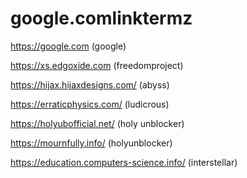 # google.comlinktermz
https://google.com
(google)

https://xs.edgoxide.com
(freedomproject)

https://hijax.hijaxdesigns.com/
(abyss)

https://erraticphysics.com/
(ludicrous)

https://holyubofficial.net/
(holy unblocker)

https://mournfully.info/
(holyunblocker)

https://education.computers-science.info/
(interstellar)
